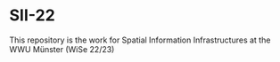 # SII-22
This repository is the work for Spatial Information Infrastructures at the WWU Münster (WiSe 22/23)
